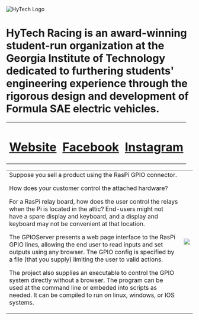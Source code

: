 ![HyTech Logo](https://hytechracing.gatech.edu/images/hytech_logo.png)

# HyTech Racing is an award-winning student-run organization at the Georgia Institute of Technology dedicated to furthering students' engineering experience through the rigorous design and development of Formula SAE electric vehicles.

<table style="width: 100%;">
<tbody>
<tr>
<td>

# [Website](https://hytechracing.gatech.edu/)

</td>
<td>

# [Facebook](https://www.facebook.com/HyTechRacing/)

</td>
<td>

# [Instagram](https://www.instagram.com/hytech.racing/)

</td>
</tr></tbody></table>

<table style="width: 100%;">
<tbody>
<tr>
<td>
Suppose you sell a product using the RasPi GPIO connector.<p />

How does your customer control the attached hardware?<p />

For a RasPi relay board, how does the user control the relays when the Pi
is located in the attic? End-users might not have a spare display and
keyboard, and a display and keyboard may not be convenient at that location.

The GPIOServer presents a web page interface to the RasPi GPIO lines,
allowing the end user to read inputs and set outputs using any browser.
The GPIO config is specified by a file (that you supply) limiting the
user to valid actions.

The project also supplies an executable to control the GPIO system
directly without a browser. The program can be used at the command line
or embeded into scripts as needed. It can be compiled to run on linux,
windows, or IOS systems.
</td>
<td><img style="float: right; margin: 0px;" src="https://cdn.hackaday.io/images/1526101606498751157.png"></td>
</tr></tbody></table>
